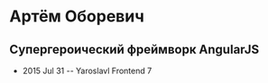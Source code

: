 # Артём Оборевич

## Супергероический фреймворк AngularJS
- 2015 Jul 31 -- Yaroslavl Frontend 7    
